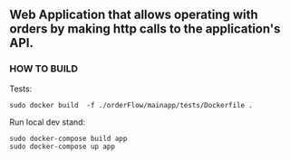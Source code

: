 ## Web Application that allows operating with orders by making http calls to the application's API.

###  HOW TO BUILD
Tests:
```
sudo docker build  -f ./orderFlow/mainapp/tests/Dockerfile .
```
Run local dev stand:
```
sudo docker-compose build app
sudo docker-compose up app
```
